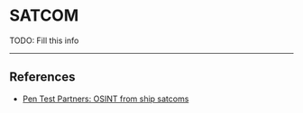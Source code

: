 # SATCOM

TODO: Fill this info

---
## References

- [Pen Test Partners: OSINT from ship satcoms](https://www.pentestpartners.com/security-blog/osint-from-ship-satcoms/)
